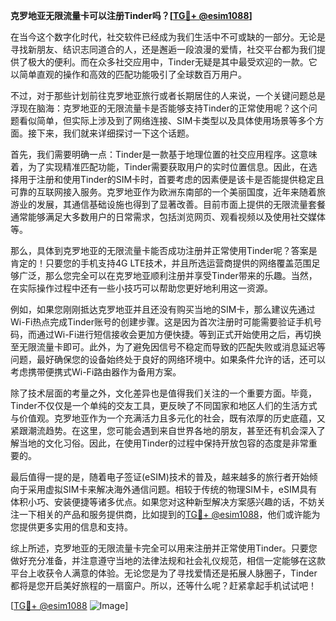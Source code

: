 **克罗地亚无限流量卡可以注册Tinder吗？[[TG💪+ @esim1088](https://t.me/s/esim1088)]**

在当今这个数字化时代，社交软件已经成为我们生活中不可或缺的一部分。无论是寻找新朋友、结识志同道合的人，还是邂逅一段浪漫的爱情，社交平台都为我们提供了极大的便利。而在众多社交应用中，Tinder无疑是其中最受欢迎的一款。它以简单直观的操作和高效的匹配功能吸引了全球数百万用户。

不过，对于那些计划前往克罗地亚旅行或者长期居住的人来说，一个关键问题总是浮现在脑海：克罗地亚的无限流量卡是否能够支持Tinder的正常使用呢？这个问题看似简单，但实际上涉及到了网络连接、SIM卡类型以及具体使用场景等多个方面。接下来，我们就来详细探讨一下这个话题。

首先，我们需要明确一点：Tinder是一款基于地理位置的社交应用程序。这意味着，为了实现精准匹配功能，Tinder需要获取用户的实时位置信息。因此，在选择用于注册和使用Tinder的SIM卡时，首要考虑的因素便是该卡是否能提供稳定且可靠的互联网接入服务。克罗地亚作为欧洲东南部的一个美丽国度，近年来随着旅游业的发展，其通信基础设施也得到了显著改善。目前市面上提供的无限流量套餐通常能够满足大多数用户的日常需求，包括浏览网页、观看视频以及使用社交媒体等。

那么，具体到克罗地亚的无限流量卡能否成功注册并正常使用Tinder呢？答案是肯定的！只要您的手机支持4G LTE技术，并且所选运营商提供的网络覆盖范围足够广泛，那么您完全可以在克罗地亚顺利注册并享受Tinder带来的乐趣。当然，在实际操作过程中还有一些小技巧可以帮助您更好地利用这一资源。

例如，如果您刚刚抵达克罗地亚并且还没有购买当地的SIM卡，那么建议先通过Wi-Fi热点完成Tinder账号的创建步骤。这是因为首次注册时可能需要验证手机号码，而通过Wi-Fi进行短信接收会更加方便快捷。等到正式开始使用之后，再切换至无限流量卡即可。此外，为了避免因信号不稳定而导致的匹配失败或消息延迟等问题，最好确保您的设备始终处于良好的网络环境中。如果条件允许的话，还可以考虑携带便携式Wi-Fi路由器作为备用方案。

除了技术层面的考量之外，文化差异也是值得我们关注的一个重要方面。毕竟，Tinder不仅仅是一个单纯的交友工具，更反映了不同国家和地区人们的生活方式与价值观。克罗地亚作为一个充满活力且多元化的社会，既有浓厚的历史底蕴，又紧跟潮流趋势。在这里，您可能会遇到来自世界各地的朋友，甚至还有机会深入了解当地的文化习俗。因此，在使用Tinder的过程中保持开放包容的态度是非常重要的。

最后值得一提的是，随着电子签证(eSIM)技术的普及，越来越多的旅行者开始倾向于采用虚拟SIM卡来解决海外通信问题。相较于传统的物理SIM卡，eSIM具有体积小巧、安装便捷等诸多优点。如果您对这种新型解决方案感兴趣的话，不妨关注一下相关的产品和服务提供商，比如提到的[TG💪+ @esim1088](https://t.me/s/esim1088)，他们或许能为您提供更多实用的信息和支持。

综上所述，克罗地亚的无限流量卡完全可以用来注册并正常使用Tinder。只要您做好充分准备，并注意遵守当地的法律法规和社会礼仪规范，相信一定能够在这款平台上收获令人满意的体验。无论您是为了寻找爱情还是拓展人脉圈子，Tinder都将是您开启美好旅程的一扇窗户。所以，还等什么呢？赶紧拿起手机试试吧！

[[TG💪+ @esim1088](https://t.me/s/esim1088) ![Image](https://i.postimg.cc/4NQfJmqS/Snipaste-2025-05-13-00-14-12.png)]